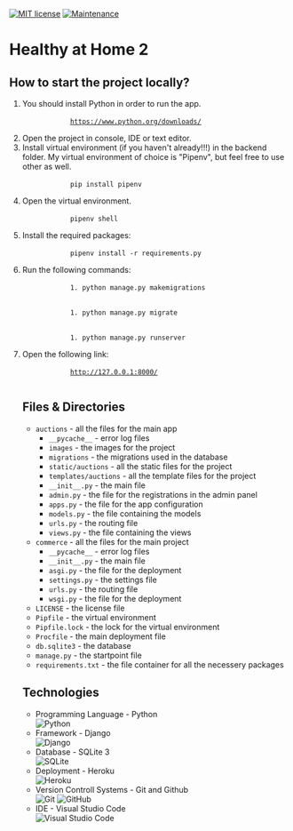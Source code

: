 [![MIT license](https://img.shields.io/badge/License-MIT-blue.svg)](https://github.com/mmanchev23/E-Buy/blob/master/LICENSE)
[![Maintenance](https://img.shields.io/badge/Maintained%3F-yes-green.svg)](https://github.com/mmanchev23/E-Buy/graphs/commit-activity)

# **Healthy at Home 2**

## **How to start the project locally?**
<ol>
    <li>
        You should install Python in order to run the app.
        <br/>
        <code>
            <u>https://www.python.org/downloads/</u>
        </code>
    </li>
    <li>
        Open the project in console, IDE or text editor.
    </li>
    <li>
        Install virtual environment (if you haven't already!!!) in the backend folder. My virtual environment of choice is "Pipenv", but feel free to use other as well.
        <br/>
        <code>
            pip install pipenv
        </code>
    </li>
    <li>
        Open the virtual environment.
        <br/>
        <code>
            pipenv shell
        </code>
    </li>
    <li>
        Install the required packages:
        <br/>
        <code>
            pipenv install -r requirements.py
        </code>
    </li>
    <li>
        Run the following commands:
        <br/>
        <code>
            1. python manage.py makemigrations
        </code>
        <br/>
        <code>
            1. python manage.py migrate
        </code>
        <br/>
        <code>
            1. python manage.py runserver
        </code>
    </li>
    <li>
        Open the following link:
        <br/>
        <code>
            <u>http://127.0.0.1:8000/</u>
        </code>
    </li>

## **Files & Directories**
- `auctions` - all the files for the main app
  - `__pycache__` - error log files
  - `images` - the images for the project
  - `migrations` - the migrations used in the database
  - `static/auctions` - all the static files for the project
  - `templates/auctions` - all the template files for the project
  - `__init__.py` - the main file
  - `admin.py` - the file for the registrations in the admin panel
  - `apps.py` - the file for the app configuration
  - `models.py` - the file containing the models
  - `urls.py` - the routing file
  - `views.py` - the file containing the views
- `commerce` - all the files for the main project
  - `__pycache__` - error log files
  - `__init__.py` - the main file
  - `asgi.py` - the file for the deployment
  - `settings.py` - the settings file
  - `urls.py` - the routing file
  - `wsgi.py` - the file for the deployment
- `LICENSE` - the license file
- `Pipfile` - the virtual environment
- `Pipfile.lock` - the lock for the virtual environment
- `Procfile` - the main deployment file
- `db.sqlite3` - the database
- `manage.py` - the startpoint file
- `requirements.txt` - the file container for all the necessery packages

## **Technologies**
<ul>
    <li>
        Programming Language - Python
        <br/>
        <img alt="Python" src="https://img.shields.io/badge/python-%2314354C.svg?style=for-the-badge&logo=python&logoColor=white"/>
    </li>
    <li>
        Framework - Django
        <br/>
        <img alt="Django" src="https://img.shields.io/badge/django-%23092E20.svg?style=for-the-badge&logo=django&logoColor=white"/>
    </li>
    <li>
        Database - SQLite 3
        <br/>
        <img alt="SQLite" src ="https://img.shields.io/badge/sqlite-%2307405e.svg?style=for-the-badge&logo=sqlite&logoColor=white"/>
    </li>
    <li>
        Deployment - Heroku
        <br/>
        <img alt="Heroku" src="https://img.shields.io/badge/heroku-%23430098.svg?style=for-the-badge&logo=heroku&logoColor=white"/>
    </li>
    <li>
        Version Controll Systems - Git and Github
        <br/>
        <img alt="Git" src="https://img.shields.io/badge/git-%23F05033.svg?style=for-the-badge&logo=git&logoColor=white"/>
        <img alt="GitHub" src="https://img.shields.io/badge/github-%23121011.svg?style=for-the-badge&logo=github&logoColor=white"/>
    </li>
    <li>
        IDE - Visual Studio Code
        <br/>
        <img alt="Visual Studio Code" src="https://img.shields.io/badge/VisualStudioCode-0078d7.svg?style=for-the-badge&logo=visual-studio-code&logoColor=white"/>
    </li>
</ul>
